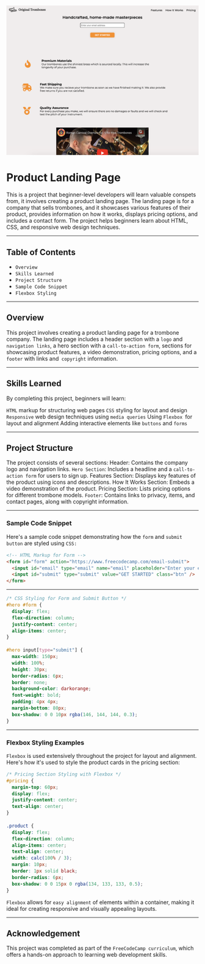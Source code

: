 ![FreeCodCamp Responsive WebDesign HTML](assets/landing_page_image.jpg)
# Product Landing Page
This is a project that beginner-level developers will learn valuable conspets from, it involves creating a product landing page. The landing page is for a company that sells trombones, and it showcases various features of their product, provides information on how it works, displays pricing options, and includes a contact form. The project helps beginners learn about HTML, CSS, and responsive web design techniques.

---

## Table of Contents
+ `Overview`
+ `Skills Learned`
+ `Project Structure`
+ `Sample Code Snippet`
+ `Flexbox Styling`
***
## Overview
This project involves creating a product landing page for a trombone company. The landing page includes a header section with a `logo` and `navigation links`, a hero section with a `call-to-action form`, sections for showcasing product features, a video demonstration, pricing options, and a `footer` with links and` copyright` information.

---

## Skills Learned
By completing this project, beginners will learn:

`HTML` markup for structuring web pages
`CSS` styling for layout and design
`Responsive` web design techniques using `media queries`
Using `Flexbox `for layout and alignment
Adding interactive elements like `buttons` and `forms`
***
## Project Structure
The project consists of several sections:
Header: Contains the company logo and navigation links.
`Hero Section`: Includes a headline and a `call-to-action form` for users to sign up.
Features Section: Displays key features of the product using icons and descriptions.
How It Works Section: Embeds a video demonstration of the product.
Pricing Section: Lists pricing options for different trombone models.
`Footer`: Contains links to privacy, items, and contact pages, along with copyright information.

---

### Sample Code Snippet
Here's a sample code snippet demonstrating how the `form` and `submit button` are styled using `CSS:`

```html
<!-- HTML Markup for Form -->
<form id="form" action="https://www.freecodecamp.com/email-submit">
  <input id="email" type="email" name="email" placeholder="Enter your email address" required />
  <input id="submit" type="submit" value="GET STARTED" class="btn" />
</form>
```
***
```css
/* CSS Styling for Form and Submit Button */
#hero #form {
  display: flex;
  flex-direction: column;
  justify-content: center;
  align-items: center;
}

#hero input[type="submit"] {
  max-width: 150px;
  width: 100%;
  height: 30px;
  border-radius: 6px;
  border: none;
  background-color: darkorange;
  font-weight: bold;
  padding: 4px 4px;
  margin-bottom: 80px;
  box-shadow: 0 0 10px rgba(146, 144, 144, 0.3);
}
```
***
### Flexbox Styling Examples
`Flexbox` is used extensively throughout the project for layout and alignment. Here's how it's used to style the product cards in the pricing section:
```css
/* Pricing Section Styling with Flexbox */
#pricing {
  margin-top: 60px;
  display: flex;
  justify-content: center;
  text-align: center;
}

.product {
  display: flex;
  flex-direction: column;
  align-items: center;
  text-align: center;
  width: calc(100% / 3);
  margin: 10px;
  border: 1px solid black;
  border-radius: 6px;
  box-shadow: 0 0 15px 0 rgba(134, 133, 133, 0.5);
}
```
`Flexbox` allows for `easy alignment` of elements within a container, making it ideal for creating responsive and visually appealing layouts.
***

## Acknowledgement
This project was completed as part of the `FreeCodeCamp curriculum`, which offers a hands-on approach to learning web development skills.